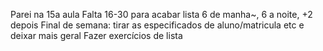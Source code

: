 Parei na 15a aula
Falta 16-30 para acabar lista
6 de manha~, 6 a noite, +2 depois
Final de semana: tirar as especificados de aluno/matricula etc e deixar mais geral
Fazer exercícios de lista
